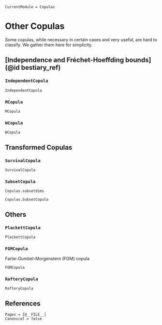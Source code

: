 ```@meta
CurrentModule = Copulas
```

# Other Copulas

Some copulas, while necessary in certain cases and very useful, are hard to classify. We gather them here for simplicity. 

## [Independence and Fréchet-Hoeffding bounds](@id bestiary_ref)

### `IndependentCopula`
```@docs; canonical=false
IndependentCopula
```

### `MCopula`
```@docs; canonical=false
MCopula
```

### `WCopula`
```@docs; canonical=false
WCopula
```


## Transformed Copulas

### `SurvivalCopula`

```@docs; canonical=false
SurvivalCopula
```

### `SubsetCopula`

```@docs; canonical = false
Copulas.subsetdims
```

```@docs; canonical = false
Copulas.SubsetCopula
```

## Others

### `PlackettCopula`

```@docs; canonical=false
PlackettCopula
```

### `FGMCopula`

Farlie-Gumbel-Morgenstern (FGM) copula

```@docs; canonical=false
FGMCopula
```

### `RafteryCopula`

```@docs; canonical=false
RafteryCopula
```

## References

```@bibliography
Pages = [@__FILE__]
Canonical = false
```
